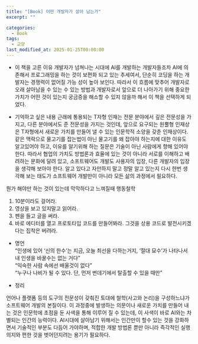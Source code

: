 ```yaml
---
title: "[Book] 어떤 개발자가 살아 남는가"
excerpt: ""

categories:
  - Book
tags:
  - 교양
last_modified_at: 2025-01-25T00:00:00
---
```



- 이 책을 고른 이유
개발자가 넘쳐나는 시대에 AI를 개발하는 개발자들조차 AI에 의존해서 프로그래밍을 하는 것이 보편화 되고 있는 추세여서, 단순히 코딩을 하는 개발자는 경쟁력이 없어질 가능 성이 높아 보인다. 
따라서 이 흐름에 맞추어 개발자로 오래 살아남을 수 있는 수 있는 방법과 
개발자로서 앞으로 더 나아가기 위해 중요한 가치가 어떤 것이 있는지 궁금증을 해소할 수 있지 않을까 해서 이 책을 선택하게 되었다.

- 기억하고 싶은 내용
 근래에 통용되는 T자형 인재는 전문 분야에서 깊은 전문성을 가지고, 다른 분야에서도 준 전문성을 가지는 것인데, 앞으로 요구되는 원뿔형 인재상은 T자형에서 새로운 가치를 만들어 낼 수 있는 인문학적 소양을 갖춘 인재상이다. 
같은 맥락으로 물고기를 잡는법이 아닌 물고기를 왜 잡아야 하는지에 대한 이유도 알고있어야 하고, 이유를 알기위해 하는 질문은 기술이 아닌 사람에게 향해 있어야 한다.
따라서 협업의 가치도 방법론과 효율에 있는 것이 아니라 서로를 이해하고 배려하는 문화에 달려 있고, 소프트웨어도 개발도 사용자의 입장, 다른 개발자의 입장을 생각해 보아야 한다.
알고 있다고 자만하지 말고 정말 알고 있는지 다시 한번 생각해 보는 태도가 소프트웨어 개발만이 아니라 모든 삶의 과정에서 필요하다.

뭔가 해야만 하는 것이 있는데 막막하다고 느껴질때 행동철학
1. 10분이라도 걸어라.
2. 영상을 보고 있지말고 읽어라.
3. 펜을 들고 글을 써라.
4. 바로 에디터를 열고 프로토타입 코드를 만들어봐라. 그것을 상용 코드로 발전시키겠다는 집착은 버려라.

- 명언    
    “인생에 있어 ‘신의 한수’는 지금, 오늘 최선을 다하는거지, ‘절대 묘수’가 나타나서 내 인생을 바꿀수는 없는 거다”    
    “익숙한 사람 속에선 배울것이 없다”    
    “누구나 나비가 될 수 있다. 단, 먼저 번데기에서 탈출할 수 있을 때만”
    
- 정리

 언어나 플랫폼 등의 도구의 전문성이 갖춰진 토대에 철학(사고와 논리)을 구성하느냐가 소프트웨어 개발의 본질이다. 
이 과정중에 발생하는 의문이나 새로운 가치를 만들어 내는 것은 인문학에 초점을 둔 사색을 통해 이루어 질 수 있는데, 이 사색이 바로 AI와는 차별되는 인간의 능력이다.
AI시대에 살아남기 위해서는 인간만이 할수 있는 것을 강화하면서 기술적인 부분도 다듬어 가야하며, 적합한 개발 방법론 뿐만 아니라 즉각적인 실행 의지와 편한 것을 벗어던지려는 용기가 필요하다.
